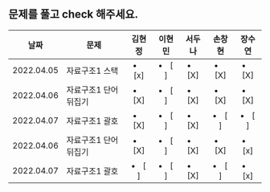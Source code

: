 ## 문제를 풀고 check 해주세요.

<!--
  <details>
  <summary>문제 풀이 체크</summary>
  <div markdown="1"> 
 <div>
  </details>   
 -->
  
|날짜|문제|김현정|이현민|서두나|손창현|장수연|
|----|----|:----:|:----:|:----:|:----:|:----:|    
| 2022.04.05 | 자료구조1 스택 | <li> [x] </li>| <li> [ ] </li> |<li> [X] </li> |<li> [X] </li>| <li> [X] </li> |
| 2022.04.06  |  자료구조1 단어 뒤집기 | <li> [X] </li>| <li> [ ] </li> |<li> [X] </li> |<li> [X] </li>| <li> [X] </li> |
| 2022.04.07  |  자료구조1 괄호  | <li> [X] </li>| <li> [ ] </li> |<li> [X] </li> |<li> [ ] </li>| <li> [ ] </li> |
| 2022.04.06  |  자료구조1 단어 뒤집기 | <li> [X] </li>| <li> [ ] </li> |<li> [X] </li> |<li> [X] </li>| <li> [x] </li> |
| 2022.04.07  |  자료구조1 괄호  | <li> [ ] </li>| <li> [ ] </li> |<li> [X] </li> |<li> [ ] </li>| <li> [x] </li> |

